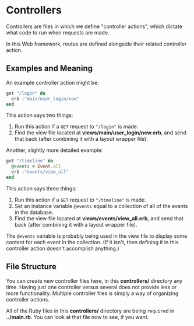 # Controllers

Controllers are files in which we define "controller actions", which dictate what code to run when requests are made.

In this Web framework, routes are defined alongside their related controller action.

## Examples and Meaning

An example controller action might be:

```ruby
get "/login" do
  erb :"main/user_login/new"
end
```

This action says two things:

1. Run this action if a `GET` request to `"/login"` is made.
2. Find the view file located at **views/main/user_login/new.erb**, and send that back (after combining it with a layout wrapper file).

Another, slightly more detailed example:

```ruby
get "/timeline" do
  @events = Event.all
  erb :"events/view_all"
end
```
This action says three things:

1. Run this action if a `GET` request to `"/timeline"` is made.
2. Set an instance variable `@events` equal to a collection of all of the events in the database.
3. Find the view file located at **views/events/view_all.erb**, and send that back (after combining it with a layout wrapper file).

The `@events` variable is probably being used in the view file to display some content for each event in the collection. (If it isn't, then defining it in this controller action doesn't accomplish anything.)

## File Structure

You can create new controller files here, in this **controllers/** directory any time. Having just one controller versus several does not provide less or more functionality. Multiple controller files is simply a way of organizing controller actions.

All of the Ruby files in this **controllers/** directory are being `require`d in **../main.rb**. You can look at that file now to see, if you want.